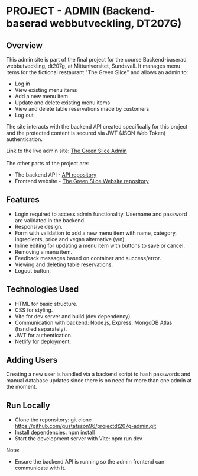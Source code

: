 # PROJECT - ADMIN (Backend-baserad webbutveckling, DT207G)

## Overview

This admin site is part of the final project for the course Backend-baserad webbutveckling, dt207g, at Mittuniversitet, Sundsvall.
It manages menu items for the fictional restaurant "The Green Slice" and allows an admin to:
* Log in
* View existing menu items
* Add a new menu item
* Update and delete existing menu items
* View and delete table reservations made by customers
* Log out

The site interacts with the backend API created specifically for this project and the protected content is secured via JWT (JSON Web Token) authentication.

Link to the live admin site: [The Green Slice Admin](https://dt207gadminjg.netlify.app/admin.html)
<br><br>
The other parts of the project are:
* The backend API - [API repository](https://github.com/gustafsson96/projectdt207g-api.git)
* Frontend website - [The Green Slice Website repository](https://github.com/gustafsson96/projectdt207g-site.git)

## Features
* Login required to access admin functionality. Username and password are validated in the backend.
* Responsive design.
* Form with validation to add a new menu item with name, category, ingredients, price and vegan alternative (y/n).
* Inline editing for updating a menu item with buttons to save or cancel.
* Removing a menu item. 
* Feedback messages based on container and success/error.
* Viewing and deleting table reservations.
* Logout button.

## Technologies Used
* HTML for basic structure.
* CSS for styling.
* Vite for dev server and build (dev dependency).
* Communication with backend: Node.js, Express, MongoDB Atlas (handled separately).
* JWT for authentication.
* Netlify for deployment.

## Adding Users
Creating a new user is handled via a backend script to hash passwords and manual database updates since there is no need for more than one admin at the moment. 

## Run Locally
* Clone the reponsitory: git clone https://github.com/gustafsson96/projectdt207g-admin.git
* Install dependencies: npm install
* Start the development server with Vite: npm run dev

Note:
* Ensure the backend API is running so the admin frontend can communicate with it.

